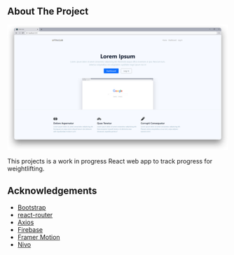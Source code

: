 <!-- ABOUT THE PROJECT -->

## About The Project

[![Product Name Screen Shot][product-screenshot]](https://github.com/Voiidv2/lifting-app)

This projects is a work in progress React web app to track progress for weightlifting.

<!-- ACKNOWLEDGEMENTS -->

## Acknowledgements

- [Bootstrap](https://getbootstrap.com/)
- [react-router](https://reactrouter.com/)
- [Axios](https://axios-http.com/)
- [Firebase](https://firebase.google.com/)
- [Framer Motion](https://www.framer.com/motion/)
- [Nivo](https://nivo.rocks/)

<!-- MARKDOWN LINKS & IMAGES -->
<!-- https://www.markdownguide.org/basic-syntax/#reference-style-links -->

[product-screenshot]: images/screenshot.png
